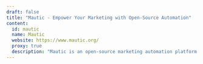 ```yaml
---
draft: false
title: "Mautic - Empower Your Marketing with Open-Source Automation"
content:
  id: mautic
  name: Mautic
  website: https://www.mautic.org/
  proxy: true
  description: "Mautic is an open-source marketing automation platform offering lead management, activity tracking, email marketing, and multi-channel campaign tools."
---
```

